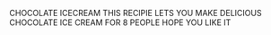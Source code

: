 CHOCOLATE ICECREAM
THIS RECIPIE LETS YOU MAKE DELICIOUS CHOCOLATE ICE CREAM FOR 8 PEOPLE
HOPE YOU LIKE IT
